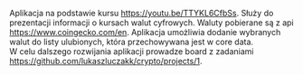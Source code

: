 Aplikacja na podstawie kursu https://youtu.be/TTYKL6CfbSs.
Służy do prezentacji informacji o kursach walut cyfrowych. Waluty pobierane są z api https://www.coingecko.com/en. Aplikacja umożliwia dodanie wybranych walut do listy ulubionych, która przechowywana jest w core data.
<br />
W celu dalszego rozwijania aplikacji prowadze board z zadaniami https://github.com/lukaszluczakk/crypto/projects/1.
